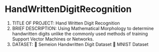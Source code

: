 HandWrittenDigitRecognition
===========================
1. TITLE OF PROJECT: Hand Written Digit Recognition
2. BRIEF DESCRIPTION: Using Mathematical Morphology to determine
handwritten digits unlike the commonly used methods of training
Support Vector Machines or Networks.
4. DATASET:
 Semeion Handwritten Digit Dataset
 MNIST Dataset
